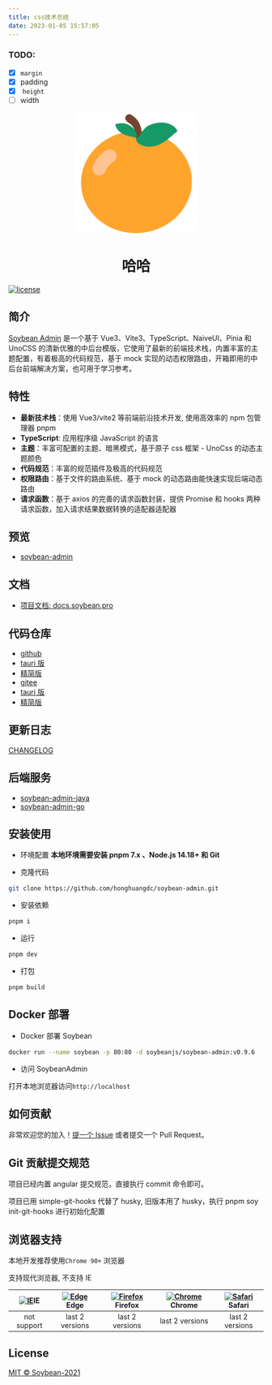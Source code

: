 ```yaml
---
title: css技术总结
date: 2023-01-05 15:57:05
---
```


### TODO:

- [x] `margin`
- [x] padding
- [x] &nbsp;`height`
- [ ] width

<div align="center">
	<img src="/public/vite.svg" style="width: 240px;"/>
	<h1>哈哈</h1>
</div>

[![license](https://img.shields.io/badge/license-MIT-green.svg)](./LICENSE)

## 简介

[Soybean Admin](https://github.com/honghuangdc/soybean-admin) 是一个基于 Vue3、Vite3、TypeScript、NaiveUI、Pinia 和 UnoCSS 的清新优雅的中后台模版，它使用了最新的前端技术栈，内置丰富的主题配置，有着极高的代码规范，基于 mock 实现的动态权限路由，开箱即用的中后台前端解决方案，也可用于学习参考。

## 特性

- **最新技术栈**：使用 Vue3/vite2 等前端前沿技术开发, 使用高效率的 npm 包管理器 pnpm
- **TypeScript**: 应用程序级 JavaScript 的语言
- **主题**：丰富可配置的主题、暗黑模式，基于原子 css 框架 - UnoCss 的动态主题颜色
- **代码规范**：丰富的规范插件及极高的代码规范
- **权限路由**：基于文件的路由系统、基于 mock 的动态路由能快速实现后端动态路由
- **请求函数**：基于 axios 的完善的请求函数封装，提供 Promise 和 hooks 两种请求函数，加入请求结果数据转换的适配器适配器

## 预览

- [soybean-admin](https://soybean.pro/)

## 文档

- [项目文档: docs.soybean.pro](https://docs.soybean.pro)

## 代码仓库

- [github](https://github.com/honghuangdc/soybean-admin)
- [tauri 版](https://github.com/honghuangdc/soybean-admin/tree/tauri)
- [精简版](https://github.com/honghuangdc/soybean-admin/tree/thin)
- [gitee](https://gitee.com/honghuangdc/soybean-admin)
- [tauri 版](https://gitee.com/honghuangdc/soybean-admin/tree/tauri)
- [精简版](https://gitee.com/honghuangdc/soybean-admin/tree/thin)

## 更新日志

[CHANGELOG](./CHANGELOG.md)

## 后端服务

- [soybean-admin-java](https://github.com/honghuangdc/soybean-admin-java)
- [soybean-admin-go](https://github.com/honghuangdc/soybean-admin-go)

## 安装使用

- 环境配置
  **本地环境需要安装 pnpm 7.x 、Node.js 14.18+ 和 Git**

- 克隆代码

```bash
git clone https://github.com/honghuangdc/soybean-admin.git
```

- 安装依赖

```bash
pnpm i
```

- 运行

```bash
pnpm dev
```

- 打包

```bash
pnpm build
```

## Docker 部署

- Docker 部署 Soybean

```bash
docker run --name soybean -p 80:80 -d soybeanjs/soybean-admin:v0.9.6
```

- 访问 SoybeanAdmin

打开本地浏览器访问`http://localhost`

## 如何贡献

非常欢迎您的加入！[提一个 Issue](https://github.com/honghuangdc/soybean-admin/issues/new) 或者提交一个 Pull Request。

## Git 贡献提交规范

项目已经内置 angular 提交规范，直接执行 commit 命令即可。

项目已用 simple-git-hooks 代替了 husky, 旧版本用了 husky，执行 pnpm soy init-git-hooks 进行初始化配置

## 浏览器支持

本地开发推荐使用`Chrome 90+` 浏览器

支持现代浏览器, 不支持 IE

| [<img src="https://raw.githubusercontent.com/alrra/browser-logos/master/src/archive/internet-explorer_9-11/internet-explorer_9-11_48x48.png" alt="IE" width="24px" height="24px"  />](http://godban.github.io/browsers-support-badges/)IE | [<img src="https://raw.githubusercontent.com/alrra/browser-logos/master/src/edge/edge_48x48.png" alt=" Edge" width="24px" height="24px" />](http://godban.github.io/browsers-support-badges/)Edge | [<img src="https://raw.githubusercontent.com/alrra/browser-logos/master/src/firefox/firefox_48x48.png" alt="Firefox" width="24px" height="24px" />](http://godban.github.io/browsers-support-badges/)Firefox | [<img src="https://raw.githubusercontent.com/alrra/browser-logos/master/src/chrome/chrome_48x48.png" alt="Chrome" width="24px" height="24px" />](http://godban.github.io/browsers-support-badges/)Chrome | [<img src="https://raw.githubusercontent.com/alrra/browser-logos/master/src/safari/safari_48x48.png" alt="Safari" width="24px" height="24px" />](http://godban.github.io/browsers-support-badges/)Safari |
| :---------------------------------------------------------------------------------------------------------------------------------------------------------------------------------------------------------------------------------------: | :-----------------------------------------------------------------------------------------------------------------------------------------------------------------------------------------------: | :----------------------------------------------------------------------------------------------------------------------------------------------------------------------------------------------------------: | :------------------------------------------------------------------------------------------------------------------------------------------------------------------------------------------------------: | :------------------------------------------------------------------------------------------------------------------------------------------------------------------------------------------------------: |
|                                                                                                                not support                                                                                                                |                                                                                          last 2 versions                                                                                          |                                                                                               last 2 versions                                                                                                |                                                                                             last 2 versions                                                                                              |                                                                                             last 2 versions                                                                                              |

## License

[MIT © Soybean-2021](./LICENSE)
